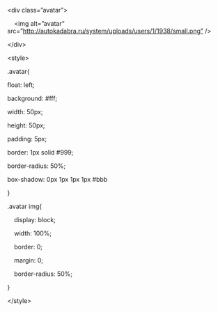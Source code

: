 <!--
id: 14547731963
link: http://blog.hengkiardo.com/post/14547731963/round-avatars-in-css3
slug: round-avatars-in-css3
date: Wed Dec 21 2011 11:22:00 GMT+0700 (WIT)
publish: 2011-12-021
tags: css, css3, rounded
title: Round Avatars in CSS3
-->


\<div class=”avatar”\>

    \<img alt=”avatar”
src=”http://autokadabra.ru/system/uploads/users/1/1938/small.png” /\>

\</div\>

\<style\>

.avatar{

float: left;

background: \#fff;

width: 50px;

height: 50px;

padding: 5px;

border: 1px solid \#999;

border-radius: 50%; 

box-shadow: 0px 1px 1px 1px \#bbb

}

.avatar img{ 

    display: block; 

    width: 100%;

    border: 0;

    margin: 0; 

    border-radius: 50%;

}

\</style\>

